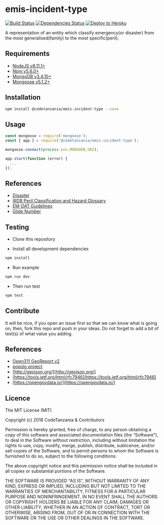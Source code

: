 # emis-incident-type

[![Build Status](https://travis-ci.org/CodeTanzania/emis-incident-type.svg?branch=develop)](https://travis-ci.org/CodeTanzania/emis-incident-type)
[![Dependencies Status](https://david-dm.org/CodeTanzania/emis-incident-type/status.svg?style=flat-square)](https://david-dm.org/CodeTanzania/emis-incident-type)
[![Deploy to Heroku](https://www.herokucdn.com/deploy/button.png)](https://heroku.com/deploy?template=https://github.com/CodeTanzania/emis-incident-type/tree/develop)

A representation of an entity which classify emergency(or disaster) from the most generalised(family) to the most specific(peril).

## Requirements

- [NodeJS v8.11.1+](https://nodejs.org)
- [Npm v5.6.0+](https://www.npmjs.com/)
- [MongoDB v3.4.10+](https://www.mongodb.com/)
- [Mongoose v5.1.2+](https://github.com/Automattic/mongoose)

## Installation

```sh
npm install @codetanzania/emis-incident-type --save
```

## Usage

```js
const mongoose = require('mongoose');
const { app } = require('@codetanzania/emis-incident-type');

mongoose.connect(process.env.MONGODB_URI);

app.start(function (error) {
  ...
});
```

## References
- [Disaster](https://en.wikipedia.org/wiki/Disaster)
- [IRDR Peril Classification and Hazard Glossary](http://www.irdrinternational.org/wp-content/uploads/2014/04/IRDR_DATA-Project-Report-No.-1.pdf)
- [EM-DAT Guidelines](https://www.emdat.be/guidelines)
- [Glide Number](http://www.glidenumber.net/glide/public/search/search.jsp?)

## Testing

- Clone this repository

- Install all development dependencies

```sh
npm install
```

- Run example

```sh
npm run dev
```

- Then run test

```sh
npm test
```

## Contribute

It will be nice, if you open an issue first so that we can know what is going on, then, fork this repo and push in your ideas. Do not forget to add a bit of test(s) of what value you adding.

## References

- [Open311 GeoReport v2](http://wiki.open311.org/GeoReport_v2/)
- [popolo project](https://www.popoloproject.com/)
- [http://geojson.org/](http://geojson.org/)
- [https://tools.ietf.org/html/rfc7946](https://tools.ietf.org/html/rfc7946)
- [https://opengovdata.io/](https://opengovdata.io/)

## Licence

The MIT License (MIT)

Copyright (c) 2018 CodeTanzania & Contributors

Permission is hereby granted, free of charge, to any person obtaining a copy of this software and associated documentation files (the “Software”), to deal in the Software without restriction, including without limitation the rights to use, copy, modify, merge, publish, distribute, sublicense, and/or sell copies of the Software, and to permit persons to whom the Software is furnished to do so, subject to the following conditions:

The above copyright notice and this permission notice shall be included in all copies or substantial portions of the Software.

THE SOFTWARE IS PROVIDED “AS IS”, WITHOUT WARRANTY OF ANY KIND, EXPRESS OR IMPLIED, INCLUDING BUT NOT LIMITED TO THE WARRANTIES OF MERCHANTABILITY, FITNESS FOR A PARTICULAR PURPOSE AND NONINFRINGEMENT. IN NO EVENT SHALL THE AUTHORS OR COPYRIGHT HOLDERS BE LIABLE FOR ANY CLAIM, DAMAGES OR OTHER LIABILITY, WHETHER IN AN ACTION OF CONTRACT, TORT OR OTHERWISE, ARISING FROM, OUT OF OR IN CONNECTION WITH THE SOFTWARE OR THE USE OR OTHER DEALINGS IN THE SOFTWARE.
